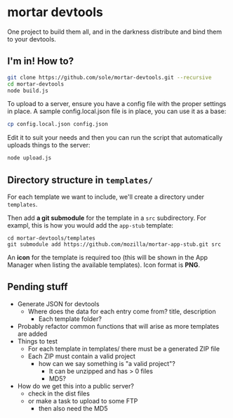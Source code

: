 # mortar devtools

One project to build them all, and in the darkness distribute and bind them to your devtools.

## I'm in! How to?


````bash
git clone https://github.com/sole/mortar-devtools.git --recursive
cd mortar-devtools
node build.js
````

To upload to a server, ensure you have a config file with the proper settings in place. A sample config.local.json file is in place, you can use it as a base:

````bash
cp config.local.json config.json
````

Edit it to suit your needs and then you can run the script that automatically uploads things to the server:

````bash
node upload.js
````

## Directory structure in `templates/`

For each template we want to include, we'll create a directory under `templates`.

Then add **a git submodule** for the template in a `src` subdirectory. For exampl, this is how you would add the `app-stub` template:

````
cd mortar-devtools/templates
git submodule add https://github.com/mozilla/mortar-app-stub.git src
````

An **icon** for the template is required too (this will be shown in the App Manager when listing the available templates). Icon format is **PNG**.

## Pending stuff

- Generate JSON for devtools
  - Where does the data for each entry come from? title, description
    - Each template folder?
- Probably refactor common functions that will arise as more templates are added
- Things to test
  - For each template in templates/ there must be a generated ZIP file
  - Each ZIP must contain a valid project
    - how can we say something is "a valid project"?
      - It can be unzipped and has > 0 files
      - MD5?
- How do we get this into a public server?
  - check in the dist files
  - or make a task to upload to some FTP
    - then also need the MD5
